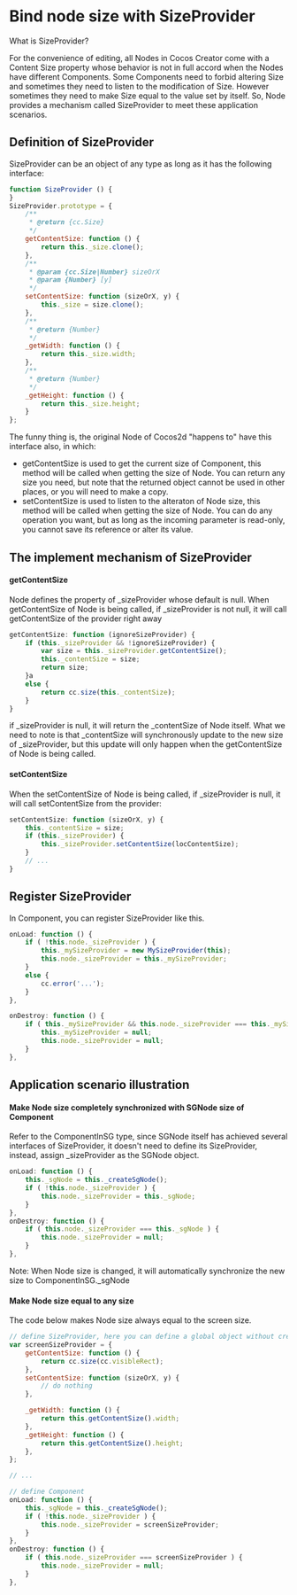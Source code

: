 # Bind node size with SizeProvider


What is SizeProvider?

For the convenience of editing, all Nodes in Cocos Creator come with a Content Size property whose behavior is not in full accord when the Nodes have different Components. Some Components need to forbid altering Size and sometimes they need to listen to the modification of Size. However sometimes they need to make Size equal to the value set by itself. So, Node provides a mechanism called SizeProvider to meet these application scenarios.

## Definition of SizeProvider

SizeProvider can be an object of any type as long as it has the following interface:

```js
function SizeProvider () {
}
SizeProvider.prototype = {
    /**
     * @return {cc.Size}
     */
    getContentSize: function () {
        return this._size.clone();
    },
    /**
     * @param {cc.Size|Number} sizeOrX
     * @param {Number} [y]
     */
    setContentSize: function (sizeOrX, y) {
        this._size = size.clone();
    },
    /**
     * @return {Number}
     */
    _getWidth: function () {
        return this._size.width;
    },
    /**
     * @return {Number}
     */
    _getHeight: function () {
        return this._size.height;
    }
};
```

The funny thing is, the original Node of Cocos2d "happens to" have this interface also, in which:
- getContentSize is used to get the current size of Component, this method will be called when getting the size of Node.
    You can return any size you need, but note that the returned object cannot be used in other places, or you will need to make a copy.
- setContentSize is used to listen to the alteraton of Node size, this method will be called when getting the size of Node.
    You can do any operation you want, but as long as the incoming parameter is read-only, you cannot save its reference or alter its value.

## The implement mechanism of SizeProvider 

#### getContentSize

Node defines the property of _sizeProvider whose default is null. When getContentSize of Node is being called, if _sizeProvider is not null, it will call getContentSize of the provider right away

```js
getContentSize: function (ignoreSizeProvider) {
    if (this._sizeProvider && !ignoreSizeProvider) {
        var size = this._sizeProvider.getContentSize();
        this._contentSize = size;
        return size;
    }a
    else {
        return cc.size(this._contentSize);
    }
}
```

if _sizeProvider is null, it will return the _contentSize of Node itself. What we need to note is that _contentSize will synchronously update to the new size of _sizeProvider, but this update will only happen when the getContentSize of Node is being called.

#### setContentSize

When the setContentSize of Node is being called, if _sizeProvider is null, it will call setContentSize from the provider:

```js
setContentSize: function (sizeOrX, y) {
    this._contentSize = size;
    if (this._sizeProvider) {
        this._sizeProvider.setContentSize(locContentSize);
    }
    // ...
}
```

## Register SizeProvider

In Component, you can register SizeProvider like this.
 
```js
onLoad: function () {
    if ( !this.node._sizeProvider ) {
        this._mySizeProvider = new MySizeProvider(this);
        this.node._sizeProvider = this._mySizeProvider;
    }
    else {
        cc.error('...');
    }
},

onDestroy: function () {
    if ( this._mySizeProvider && this.node._sizeProvider === this._mySizeProvider ) {
        this._mySizeProvider = null;
        this.node._sizeProvider = null;
    }
},
```

## Application scenario illustration

#### Make Node size completely synchronized with SGNode size of Component

Refer to the ComponentInSG type, since SGNode itself has achieved several interfaces of SizeProvider, it doesn't need to define its SizeProvider, instead, assign _sizeProvider as the SGNode object.

```js
onLoad: function () {
    this._sgNode = this._createSgNode();
    if ( !this.node._sizeProvider ) {
        this.node._sizeProvider = this._sgNode;
    }
},
onDestroy: function () {
    if ( this.node._sizeProvider === this._sgNode ) {
        this.node._sizeProvider = null;
    }
},
```

Note: When Node size is changed, it will automatically synchronize the new size to ComponentInSG._sgNode

#### Make Node size equal to any size

The code below makes Node size always equal to the screen size.

```js
// define SizeProvider, here you can define a global object without creating an object example
var screenSizeProvider = {
    getContentSize: function () {
        return cc.size(cc.visibleRect);
    },
    setContentSize: function (sizeOrX, y) {
        // do nothing
    },

    _getWidth: function () {
        return this.getContentSize().width;
    },
    _getHeight: function () {
        return this.getContentSize().height;
    },
};

// ...

// define Component
onLoad: function () {
    this._sgNode = this._createSgNode();
    if ( !this.node._sizeProvider ) {
        this.node._sizeProvider = screenSizeProvider;
    }
},
onDestroy: function () {
    if ( this.node._sizeProvider === screenSizeProvider ) {
        this.node._sizeProvider = null;
    }
},
```
